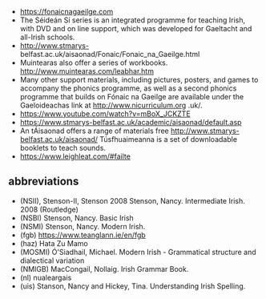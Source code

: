 - <https://fonaicnagaeilge.com>
- The Séideán Sí series is an integrated programme for teaching Irish, with DVD and on line support, which was developed for Gaeltacht and all-Irish schools.
- <http://www.stmarys-> belfast.ac.uk/aisaonad/Fonaic/Fonaic_na_Gaeilge.html
- Muintearas also offer a series of workbooks. <http://www.muintearas.com/leabhar.htm>
- Many other support materials, including pictures, posters, and games to accompany the phonics programme, as well as a second phonics programme that builds on Fónaic na Gaeilge are available under the Gaeloideachas link at <http://www.nicurriculum.org> .uk/.
- <https://www.youtube.com/watch?v=mBoX_JCKZTE>
- <https://www.stmarys-belfast.ac.uk/academic/aisaonad/default.asp>
- An tÁisaonad offers a range of materials free <http://www.stmarys-belfast.ac.uk/aisaonad/> Túsfhuaimeanna is a set of downloadable booklets to teach sounds.
- <https://www.leighleat.com/#failte>

## abbreviations

- (NSII), Stenson-II, Stenson 2008 Stenson, Nancy. Intermediate Irish. 2008 (Routledge)
- (NSBI) Stenson, Nancy. Basic Irish
- (NSMI) Stenson, Nancy. Modern Irish.
- (fgb) <https://www.teanglann.ie/en/fgb>
- (haz) Hata Zu Mamo
- (MOSMI) Ó'Siadhail, Michael. Modern Irish - Grammatical structure and dialectical variation
- (NMIGB) MacCongail, Nollaig. Irish Grammar Book.
- (nl) nualeargais
- (uis) Stanson, Nancy and Hickey, Tina. Understanding Irish Spelling.
